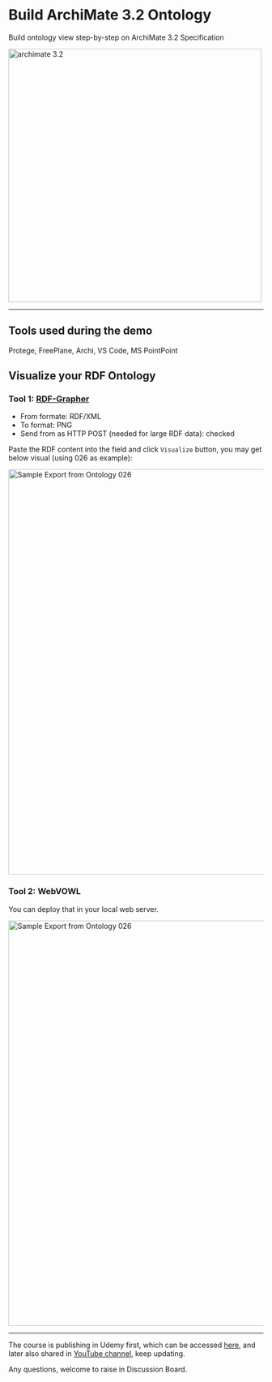 # Build ArchiMate 3.2 Ontology

Build ontology view step-by-step on ArchiMate 3.2 Specification

<image src="img/ArchiMate_3.2_as_Ontology.png" alt="archimate 3.2" width=500>

---

## Tools used during the demo

Protege, FreePlane, Archi, VS Code, MS PointPoint

## Visualize your RDF Ontology

### Tool 1: [RDF-Grapher](https://www.ldf.fi/service/rdf-grapher)

- From formate: RDF/XML
- To format: PNG
- Send from as HTTP POST (needed for large RDF data): checked

Paste the RDF content into the field and click `Visualize` button, you may get below visual (using 026 as example):

<image src="img/rdf-grapher/ontology-026.png" alt="Sample Export from Ontology 026" width=800>

### Tool 2: WebVOWL

You can deploy that in your local web server.

<image src="img/webvowl/webvowl-026.png" alt="Sample Export from Ontology 026" width=800>

---

The course is publishing in Udemy first, which can be accessed [here](https://www.udemy.com/course/build-ontology-view-with-learning-archimate/?referralCode=6A3B23ADD67551B38D2B), and later also shared in [YouTube 
channel](https://www.youtube.com/playlist?list=PL6DEHvciXKeUWWe--FiiSIyga0vt3kBpI), keep updating.

Any questions, welcome to raise in Discussion Board.